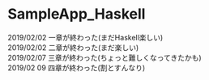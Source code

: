 # SampleApp_Haskell
2019/02/02 一章が終わった(まだHaskell楽しい)  
2019/02/02 二章が終わった(まだ楽しい)  
2019/02/07 三章が終わった(ちょっと難しくなってきたかも)  
2019/02 09 四章が終わった(割とすんなり)  